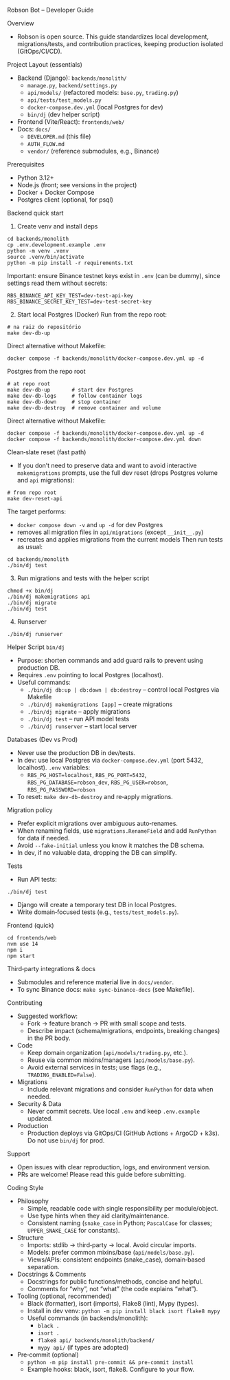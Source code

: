 Robson Bot – Developer Guide

Overview
- Robson is open source. This guide standardizes local development, migrations/tests, and contribution practices, keeping production isolated (GitOps/CI/CD).

Project Layout (essentials)
- Backend (Django): `backends/monolith/`
  - `manage.py`, `backend/settings.py`
  - `api/models/` (refactored models: `base.py`, `trading.py`)
  - `api/tests/test_models.py`
  - `docker-compose.dev.yml` (local Postgres for dev)
  - `bin/dj` (dev helper script)
- Frontend (Vite/React): `frontends/web/`
- Docs: `docs/`
  - `DEVELOPER.md` (this file)
  - `AUTH_FLOW.md`
  - `vendor/` (reference submodules, e.g., Binance)

Prerequisites
- Python 3.12+
- Node.js (front; see versions in the project)
- Docker + Docker Compose
- Postgres client (optional, for psql)

Backend quick start
1) Create venv and install deps
```
cd backends/monolith
cp .env.development.example .env
python -m venv .venv
source .venv/bin/activate
python -m pip install -r requirements.txt
```
Important: ensure Binance testnet keys exist in `.env` (can be dummy), since settings read them without secrets:
```
RBS_BINANCE_API_KEY_TEST=dev-test-api-key
RBS_BINANCE_SECRET_KEY_TEST=dev-test-secret-key
```
2) Start local Postgres (Docker)
Run from the repo root:
```
# na raiz do repositório
make dev-db-up
```
Direct alternative without Makefile:
```
docker compose -f backends/monolith/docker-compose.dev.yml up -d
```

Postgres from the repo root
```
# at repo root
make dev-db-up       # start dev Postgres
make dev-db-logs     # follow container logs
make dev-db-down     # stop container
make dev-db-destroy  # remove container and volume
```
Direct alternative without Makefile:
```
docker compose -f backends/monolith/docker-compose.dev.yml up -d
docker compose -f backends/monolith/docker-compose.dev.yml down
```

Clean‑slate reset (fast path)
- If you don’t need to preserve data and want to avoid interactive `makemigrations` prompts, use the full dev reset (drops Postgres volume and `api` migrations):
```
# from repo root
make dev-reset-api
```
The target performs:
- `docker compose down -v` and `up -d` for dev Postgres
- removes all migration files in `api/migrations` (except `__init__.py`)
- recreates and applies migrations from the current models
Then run tests as usual:
```
cd backends/monolith
./bin/dj test
```
3) Run migrations and tests with the helper script
```
chmod +x bin/dj
./bin/dj makemigrations api
./bin/dj migrate
./bin/dj test
```
4) Runserver
```
./bin/dj runserver
```

Helper Script `bin/dj`
- Purpose: shorten commands and add guard rails to prevent using production DB.
- Requires `.env` pointing to local Postgres (localhost).
- Useful commands:
  - `./bin/dj db:up | db:down | db:destroy` – control local Postgres via Makefile
  - `./bin/dj makemigrations [app]` – create migrations
  - `./bin/dj migrate` – apply migrations
  - `./bin/dj test` – run API model tests
  - `./bin/dj runserver` – start local server

Databases (Dev vs Prod)
- Never use the production DB in dev/tests.
- In dev: use local Postgres via `docker-compose.dev.yml` (port 5432, localhost). `.env` variables:
  - `RBS_PG_HOST=localhost`, `RBS_PG_PORT=5432`, `RBS_PG_DATABASE=robson_dev`, `RBS_PG_USER=robson`, `RBS_PG_PASSWORD=robson`
- To reset: `make dev-db-destroy` and re‑apply migrations.

Migration policy
- Prefer explicit migrations over ambiguous auto‑renames.
- When renaming fields, use `migrations.RenameField` and add `RunPython` for data if needed.
- Avoid `--fake-initial` unless you know it matches the DB schema.
- In dev, if no valuable data, dropping the DB can simplify.

Tests
- Run API tests:
```
./bin/dj test
```
- Django will create a temporary test DB in local Postgres.
- Write domain‑focused tests (e.g., `tests/test_models.py`).

Frontend (quick)
```
cd frontends/web
nvm use 14
npm i
npm start
```

Third‑party integrations & docs
- Submodules and reference material live in `docs/vendor`.
- To sync Binance docs: `make sync-binance-docs` (see Makefile).

Contributing
- Suggested workflow:
  - Fork → feature branch → PR with small scope and tests.
  - Describe impact (schema/migrations, endpoints, breaking changes) in the PR body.
- Code
  - Keep domain organization (`api/models/trading.py`, etc.).
  - Reuse via common mixins/managers (`api/models/base.py`).
  - Avoid external services in tests; use flags (e.g., `TRADING_ENABLED=False`).
- Migrations
  - Include relevant migrations and consider `RunPython` for data when needed.
- Security & Data
  - Never commit secrets. Use local `.env` and keep `.env.example` updated.
- Production
  - Production deploys via GitOps/CI (GitHub Actions + ArgoCD + k3s). Do not use `bin/dj` for prod.

Support
- Open issues with clear reproduction, logs, and environment version.
- PRs are welcome! Please read this guide before submitting.

Coding Style
- Philosophy
  - Simple, readable code with single responsibility per module/object.
  - Use type hints when they aid clarity/maintenance.
  - Consistent naming (`snake_case` in Python; `PascalCase` for classes; `UPPER_SNAKE_CASE` for constants).
- Structure
  - Imports: stdlib → third‑party → local. Avoid circular imports.
  - Models: prefer common mixins/base (`api/models/base.py`).
  - Views/APIs: consistent endpoints (snake_case), domain‑based separation.
- Docstrings & Comments
  - Docstrings for public functions/methods, concise and helpful.
  - Comments for “why”, not “what” (the code explains “what”).
- Tooling (optional, recommended)
  - Black (formatter), isort (imports), Flake8 (lint), Mypy (types).
  - Install in dev venv: `python -m pip install black isort flake8 mypy`
  - Useful commands (in backends/monolith):
    - `black .`
    - `isort .`
    - `flake8 api/ backends/monolith/backend/`
    - `mypy api/` (if types are adopted)
- Pre‑commit (optional)
  - `python -m pip install pre-commit && pre-commit install`
  - Example hooks: black, isort, flake8. Configure to your flow.
